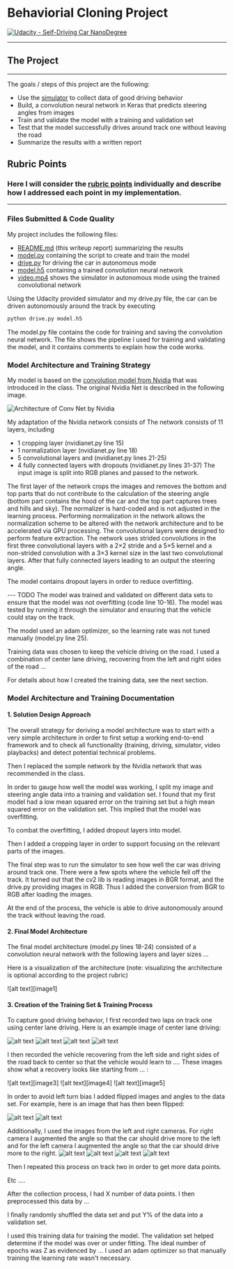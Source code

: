 # Behaviorial Cloning Project

[![Udacity - Self-Driving Car NanoDegree](https://s3.amazonaws.com/udacity-sdc/github/shield-carnd.svg)](http://www.udacity.com/drive)

---
## The Project
---
The goals / steps of this project are the following:
* Use the [simulator](https://github.com/udacity/self-driving-car-sim) to collect data of good driving behavior
* Build, a convolution neural network in Keras that predicts steering angles from images
* Train and validate the model with a training and validation set
* Test that the model successfully drives around track one without leaving the road
* Summarize the results with a written report

[//]: # (Image References)

[imageLeftTurn]: ./images/center_2018_04_13_11_07_07_167.jpg "Turn Left with Side Marks"
[imageSandRight]: ./images/center_2018_04_13_11_05_49_878.jpg "Straight With Sand on the Right"
[imageLaneLines]: ./images/center_2018_04_13_11_07_54_308.jpg "Straight With Lane Lines"
[imageBridge]: ./images/center_2018_04_13_11_07_58_683.jpg "Bridge"
[imageCenter]: ./images/center_2018_04_13_11_07_08_656.jpg "Center Camera"
[imageCenterFlipped]: ./images/center_2018_04_13_11_07_08_656_flipped.jpg "Center Camera Flipped"
[imageLeft]: ./images/left_2018_04_13_11_07_08_656.jpg "Left Camera"
[imageLeftFlipped]: ./images/left_2018_04_13_11_07_08_656_flipped.jpg "Left camera Flipped"
[imageRight]: ./images/right_2018_04_13_11_07_08_656.jpg "Right Camera"
[imageRightFlipped]: ./images/right_2018_04_13_11_07_08_656_flipped.jpg "Right Camera Flipped"
[imageNvidiaNet]: ./images/NvidiaNet.png "NvidiaNet"

## Rubric Points
### Here I will consider the [rubric points](https://review.udacity.com/#!/rubrics/432/view) individually and describe how I addressed each point in my implementation.  

---
### Files Submitted & Code Quality

My project includes the following files:
* [README.md](README.md) (this writeup report) summarizing the results 
* [model.py](model.py) containing the script to create and train the model
* [drive.py](drive.py) for driving the car in autonomous mode
* [model.h5](model.h5) containing a trained convolution neural network 
* [video.mp4](video.mp4) shows the simulator in autonomous mode using the trained convolutional network

Using the Udacity provided simulator and my drive.py file, the car can be driven autonomously around the track by executing 
```sh
python drive.py model.h5
```

The model.py file contains the code for training and saving the convolution neural network. The file shows the pipeline I used for training and validating the model, and it contains comments to explain how the code works.

### Model Architecture and Training Strategy
My model is based on the [convolution model from Nvidia](http://images.nvidia.com/content/tegra/automotive/images/2016/solutions/pdf/end-to-end-dl-using-px.pdf) that was introduced in the class. The original Nvidia Net is described in the following image.

![Architecture of Conv Net by Nvidia][imageNvidiaNet]

My adaptation of the Nvidia network consists of
The network consists of 11 layers, including 
* 1 cropping layer (nvidianet.py line 15)
* 1 normalization layer (nvidianet.py line 18)
* 5 convolutional layers and (nvidianet.py lines 21-25)
* 4 fully connected layers with dropouts (nvidianet.py lines 31-37)
The input image is split into RGB planes and passed to the network.

The first layer of the network crops the images and removes the bottom and top parts that do not contribute to the calculation of the steering angle (bottom part contains the hood of the car and the top part captures trees and hills and sky). The normalizer is hard-coded and is not adjusted in the learning process. Performing normalization in the network allows the normalization scheme to be altered with the network architecture and to be accelerated via GPU processing.
The convolutional layers were designed to perform feature extraction. The network uses strided convolutions in the first three convolutional layers with a 2×2 stride and a 5×5 kernel  and a non-strided convolution with a 3×3 kernel size in the last two convolutional layers.
After that fully connected layers leading to an output the steering angle.

The model contains dropout layers in order to reduce overfitting. 

--- TODO
The model was trained and validated on different data sets to ensure that the model was not overfitting (code line 10-16). The model was tested by running it through the simulator and ensuring that the vehicle could stay on the track.

The model used an adam optimizer, so the learning rate was not tuned manually (model.py line 25).

Training data was chosen to keep the vehicle driving on the road. I used a combination of center lane driving, recovering from the left and right sides of the road ... 

For details about how I created the training data, see the next section. 

### Model Architecture and Training Documentation

#### 1. Solution Design Approach

The overall strategy for deriving a model architecture was to start with a very simple architecture in order to first setup a working end-to-end framework and to check all functionality (training, driving, simulator, video playbacks) and detect potential technical problems.

Then I replaced the somple network by the Nvidia network that was recommended in the class. 

In order to gauge how well the model was working, I split my image and steering angle data into a training and validation set. I found that my first model had a low mean squared error on the training set but a high mean squared error on the validation set. This implied that the model was overfitting. 

To combat the overfitting, I added dropout layers into model.

Then I added a cropping layer in order to support focusing on the relevant parts of the images.

The final step was to run the simulator to see how well the car was driving around track one. There were a few spots where the vehicle fell off the track. It turned out that the cv2 lib is reading images in BGR format, and the drive.py providing images in RGB. Thus I added the conversion from BGR to RGB after loading the images.

At the end of the process, the vehicle is able to drive autonomously around the track without leaving the road.

#### 2. Final Model Architecture

The final model architecture (model.py lines 18-24) consisted of a convolution neural network with the following layers and layer sizes ...

Here is a visualization of the architecture (note: visualizing the architecture is optional according to the project rubric)

![alt text][image1]

#### 3. Creation of the Training Set & Training Process

To capture good driving behavior, I first recorded two laps on track one using center lane driving. Here is an example image of center lane driving:

![alt text][imageLeftTurn]
![alt text][imageSandRight]
![alt text][imageLaneLines]
![alt text][imageBridge]

I then recorded the vehicle recovering from the left side and right sides of the road back to center so that the vehicle would learn to .... These images show what a recovery looks like starting from ... :

![alt text][image3]
![alt text][image4]
![alt text][image5]

In order to avoid left turn bias I added flipped images and angles to the data set. For example, here is an image that has then been flipped:

![alt text][imageCenter]
![alt text][imageCenterFlipped]

Additionally, I used the images from the left and right cameras. For right camera I augmented the angle so that the car should drive more to the left and for the left camera I augmented the angle so that the car should drive more to the right.
![alt text][imageLeft]
![alt text][imageLeftFlipped]
![alt text][imageRight]
![alt text][imageRightFlipped]

Then I repeated this process on track two in order to get more data points.

Etc ....

After the collection process, I had X number of data points. I then preprocessed this data by ...


I finally randomly shuffled the data set and put Y% of the data into a validation set. 

I used this training data for training the model. The validation set helped determine if the model was over or under fitting. The ideal number of epochs was Z as evidenced by ... I used an adam optimizer so that manually training the learning rate wasn't necessary.
